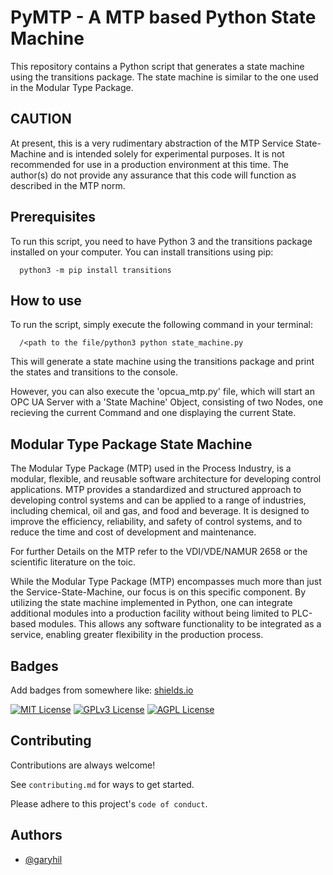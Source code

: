 # PyMTP - A MTP based Python State Machine

This repository contains a Python script that generates a state machine using the transitions package. The state machine is similar to the one used in the Modular Type Package.

## CAUTION
At present, this is a very rudimentary abstraction of the MTP Service State-Machine and is intended solely for experimental purposes. It is not recommended for use in a production environment at this time. The author(s) do not provide any assurance that this code will function as described in the MTP norm.

## Prerequisites
To run this script, you need to have Python 3 and the transitions package installed on your computer. You can install transitions using pip:

```
  python3 -m pip install transitions
```


## How to use
To run the script, simply execute the following command in your terminal:

```
  /<path to the file/python3 python state_machine.py
```

This will generate a state machine using the transitions package and print the states and transitions to the console.

However, you can also execute the 'opcua_mtp.py' file, which will start an OPC UA Server with a 'State Machine' Object, consisting of two Nodes, one recieving the current Command and one displaying the current State.

## Modular Type Package State Machine
The Modular Type Package (MTP) used in the Process Industry, is a modular, flexible, and reusable software architecture for developing control applications. MTP provides a standardized and structured approach to developing control systems and can be applied to a range of industries, including chemical, oil and gas, and food and beverage. It is designed to improve the efficiency, reliability, and safety of control systems, and to reduce the time and cost of development and maintenance. 

For further Details on the MTP refer to the VDI/VDE/NAMUR 2658 or the scientific literature on the toic.

While the Modular Type Package (MTP) encompasses much more than just the Service-State-Machine, our focus is on this specific component. By utilizing the state machine implemented in Python, one can integrate additional modules into a production facility without being limited to PLC-based modules. This allows any software functionality to be integrated as a service, enabling greater flexibility in the production process.




## Badges

Add badges from somewhere like: [shields.io](https://shields.io/)

[![MIT License](https://img.shields.io/badge/License-MIT-green.svg)](https://choosealicense.com/licenses/mit/)
[![GPLv3 License](https://img.shields.io/badge/License-GPL%20v3-yellow.svg)](https://opensource.org/licenses/)
[![AGPL License](https://img.shields.io/badge/license-AGPL-blue.svg)](http://www.gnu.org/licenses/agpl-3.0)


## Contributing

Contributions are always welcome!

See `contributing.md` for ways to get started.

Please adhere to this project's `code of conduct`.


## Authors

- [@garyhil](https://www.github.com/garyhil)

